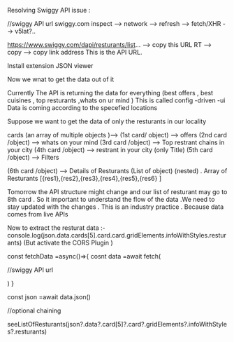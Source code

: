Resolving Swiggy API issue :


  //swiggy API url 
  swiggy.com
inspect --> network --> refresh --> fetch/XHR --> v5lat?..

 https://www.swiggy.com/dapi/resturants/list...   --> copy this URL
RT --> copy --> copy link address
This is the API URL.

Install extension JSON viewer 

Now we wnat to get the data out of it 


Currently The API is returning the data for everything  (best offers , best cuisines , top resturants ,whats on ur mind  )
This is called config -driven -ui
Data is coming according to the specefied locations  

Suppose we want to get the data of only  the resturants in our locality

cards (an array of multiple objects )-->
  (1st card/ object)  --> offers 
  (2nd card /object)  --> whats on your mind 
  (3rd card /object)  --> Top restrant chains in your city
  (4th card /object)  --> restrant  in your city  (only Title)
  (5th card /object)   --> Filters 
  
  (6th card /object)   --> Details of Resturants (List of object) (nested) . Array of Resturants [{res1},{res2},{res3},{res4},{res5},{res6} ]
   
   Tomorrow the API structure might change and our list of resturant may go to 8th card . So it important to understand the flow of the data .We need to stay updated with the changes . This is an industry practice . Because data comes from live APIs 



Now to extract the resturat data :-
console.log(json.data.cards[5].card.card.gridElements.infoWithStyles.resturants)   (But activate the CORS Plugin )




const fetchData =async()=>{
  cosnt data =await fetch(

  //swiggy API url 
  

  )
}

const json =await data.json()

 //optional chaining

 seeListOfResturants(json?.data?.card[5]?.card?.gridElements?.infoWithStyles?.resturants)